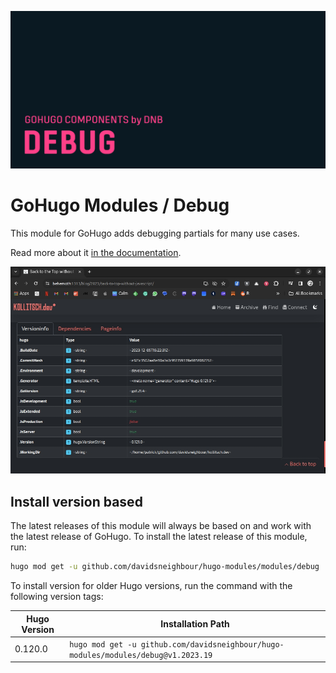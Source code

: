 ![](../../documentation/hugo-debug/header-card.png)

# GoHugo Modules / Debug

This module for GoHugo adds debugging partials for many use cases.

Read more about it [in the documentation](https://kollitsch.dev/components/hugo-debug).

![](.github/sample.jpg)

## Install version based

The latest releases of this module will always be based on and work with the latest release of GoHugo. To install the latest release of this module, run:

```bash
hugo mod get -u github.com/davidsneighbour/hugo-modules/modules/debug
```

To install version for older Hugo versions, run the command with the following version tags:

| Hugo Version | Installation Path |
| --- | --- |
| 0.120.0 | `hugo mod get -u github.com/davidsneighbour/hugo-modules/modules/debug@v1.2023.19` |
